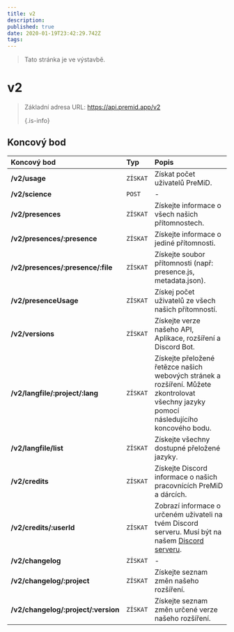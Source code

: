 ```yaml
---
title: v2
description:
published: true
date: 2020-01-19T23:42:29.742Z
tags:
---
```


> Tato stránka je ve výstavbě.

# v2

> Základní adresa URL: https://api.premid.app/v2 
> 
> {.is-info}


## Koncový bod

<table>
  <thead>
    <tr>
      <th style="text-align:left">Koncový bod</th>
      <th style="text-align:left">Typ</th>
      <th style="text-align:left">Popis</th>
    </tr>
  </thead>
  <tbody>
    <tr>
      <td style="text-align:left"><b>/v2/usage</b>
      </td>
      <td style="text-align:left"><code>ZÍSKAT</code></td>
      <td style="text-align:left">Získat počet uživatelů PreMiD.</td>
    </tr>
    <tr>
      <td style="text-align:left"><b>/v2/science</b>
      </td>
      <td style="text-align:left"><code>POST</code></td>
      <td style="text-align:left">-</td>
    </tr>
    <tr>
      <td style="text-align:left"><b>/v2/presences</b>
      </td>
      <td style="text-align:left"><code>ZÍSKAT</code></td>
      <td style="text-align:left">Získejte informace o všech našich přítomnostech.</td>
    </tr>
    <tr>
      <td style="text-align:left"><b>/v2/presences/:presence</b>
      </td>
      <td style="text-align:left"><code>ZÍSKAT</code></td>
      <td style="text-align:left">Získejte informace o jediné přítomnosti.</td>
    </tr>
    <tr>
      <td style="text-align:left"><b>/v2/presences/:presence/:file</b>
      </td>
      <td style="text-align:left"><code>ZÍSKAT</code></td>
      <td style="text-align:left">Získejte soubor přítomnosti (např: presence.js, metadata.json).</td>
    </tr>
    <tr>
      <td style="text-align:left"><b>/v2/presenceUsage</b>
      </td>
      <td style="text-align:left"><code>ZÍSKAT</code></td>
      <td style="text-align:left">Získej počet uživatelů ze všech našich přítomností.</td>
    </tr>
    <tr>
      <td style="text-align:left"><b>/v2/versions</b>
      </td>
      <td style="text-align:left"><code>ZÍSKAT</code></td>
      <td style="text-align:left">Získejte verze našeho API, Aplikace, rozšíření a Discord Bot.</td>
    </tr>
    <tr>
      <td style="text-align:left"><b>/v2/langfile/:project/:lang</b>
      </td>
      <td style="text-align:left"><code>ZÍSKAT</code></td>
      <td style="text-align:left">Získejte přeložené řetězce našich webových stránek a rozšíření. Můžete zkontrolovat všechny jazyky pomocí následujícího koncového bodu.</td>
    </tr>
    <tr>
      <td style="text-align:left"><b>/v2/langfile/list</b>
      </td>
      <td style="text-align:left"><code>ZÍSKAT</code></td>
      <td style="text-align:left">Získejte všechny dostupné přeložené jazyky.</td>
    </tr>
    <tr>
      <td style="text-align:left"><b>/v2/credits</b>
      </td>
      <td style="text-align:left"><code>ZÍSKAT</code></td>
      <td style="text-align:left">Získejte Discord informace o našich pracovnících PreMiD a dárcích.</td>
    </tr>
    <tr>
      <td style="text-align:left"><b>/v2/credits/:userId</b>
      </td>
      <td style="text-align:left"><code>ZÍSKAT</code></td>
      <td style="text-align:left">Zobrazí informace o určeném uživateli na tvém Discord serveru. Musí být na našem <a href="https://discord.gg/premid">Discord serveru</a>.</td>
    </tr>
    <tr>
      <td style="text-align:left"><b>/v2/changelog</b>
      </td>
      <td style="text-align:left"><code>ZÍSKAT</code></td>
      <td style="text-align:left">-</td>
    </tr>
    <tr>
      <td style="text-align:left"><b>/v2/changelog/:project</b>
      </td>
      <td style="text-align:left"><code>ZÍSKAT</code></td>
      <td style="text-align:left">Získejte seznam změn našeho rozšíření.</td>
    </tr>
    <tr>
      <td style="text-align:left"><b>/v2/changelog/:project/:version</b>
      </td>
      <td style="text-align:left"><code>ZÍSKAT</code></td>
      <td style="text-align:left">Získejte seznam změn určené verze našeho rozšíření.</td>
    </tr>
  </tbody>
</table>

